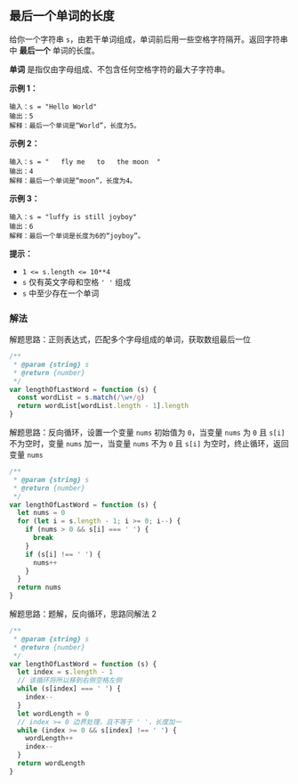 ## 最后一个单词的长度

给你一个字符串 `s`，由若干单词组成，单词前后用一些空格字符隔开。返回字符串中 **最后一个** 单词的长度。

**单词** 是指仅由字母组成、不包含任何空格字符的最大子字符串。

**示例 1：**

```
输入：s = "Hello World"
输出：5
解释：最后一个单词是“World”，长度为5。
```

**示例 2：**

```
输入：s = "   fly me   to   the moon  "
输出：4
解释：最后一个单词是“moon”，长度为4。
```

**示例 3：**

```
输入：s = "luffy is still joyboy"
输出：6
解释：最后一个单词是长度为6的“joyboy”。
```

**提示：**

- `1 <= s.length <= 10**4`
- `s` 仅有英文字母和空格 `' '` 组成
- `s` 中至少存在一个单词

### 解法

解题思路：正则表达式，匹配多个字母组成的单词，获取数组最后一位

```js
/**
 * @param {string} s
 * @return {number}
 */
var lengthOfLastWord = function (s) {
  const wordList = s.match(/\w+/g)
  return wordList[wordList.length - 1].length
}
```

解题思路：反向循环，设置一个变量 `nums` 初始值为 `0`，当变量 `nums` 为 `0` 且 `s[i]` 不为空时，变量 `nums` 加一，当变量 `nums` 不为 `0` 且 `s[i]` 为空时，终止循环，返回变量 `nums`

```js
/**
 * @param {string} s
 * @return {number}
 */
var lengthOfLastWord = function (s) {
  let nums = 0
  for (let i = s.length - 1; i >= 0; i--) {
    if (nums > 0 && s[i] === ' ') {
      break
    }
    if (s[i] !== ' ') {
      nums++
    }
  }
  return nums
}
```

解题思路：题解，反向循环，思路同解法 2

```js
/**
 * @param {string} s
 * @return {number}
 */
var lengthOfLastWord = function (s) {
  let index = s.length - 1
  // 该循环将所以移到右侧空格左侧
  while (s[index] === ' ') {
    index--
  }
  let wordLength = 0
  // index >= 0 边界处理，且不等于 ' '，长度加一
  while (index >= 0 && s[index] !== ' ') {
    wordLength++
    index--
  }
  return wordLength
}
```
